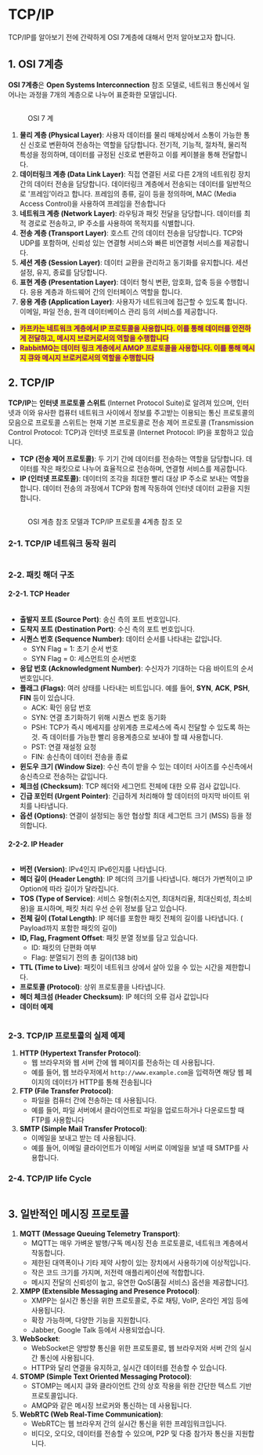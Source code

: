 # TCP/IP

TCP/IP를 알아보기 전에 간략하게  OSI 7계층에 대해서 먼저 알아보고자 합니다.

## 1. OSI 7계층

**OSI 7계층**은 **Open Systems Interconnection** 참조 모델로, 네트워크 통신에서 일어나는 과정을 7개의 계층으로 나누어 표준화한 모델입니다.

<figure><img src="../../.gitbook/assets/image (442).png" alt=""><figcaption><p>OSI 7 계</p></figcaption></figure>

1. **물리 계층 (Physical Layer)**: 사용자 데이터를 물리 매체상에서 소통이 가능한 통신 신호로 변환하여 전송하는 역할을 담당합니다. 전기적, 기능적, 절차적, 물리적 특성을 정의하며, 데이터를 규정된 신호로 변환하고 이를 케이블을 통해 전달합니다.
2. **데이터링크 계층 (Data Link Layer)**: 직접 연결된 서로 다른 2개의 네트워킹 장치 간의 데이터 전송을 담당합니다. 데이터링크 계층에서 전송되는 데이터를 일반적으로 '프레임’이라고 합니다. 프레임의 종류, 길이 등을 정의하며, MAC (Media Access Control)을 사용하여 프레임을 전송합니다
3. **네트워크 계층 (Network Layer)**: 라우팅과 패킷 전달을 담당합니다. 데이터를 최적 경로로 전송하고, IP 주소를 사용하여 목적지를 식별합니다.
4. **전송 계층 (Transport Layer)**: 호스트 간의 데이터 전송을 담당합니다. TCP와 UDP를 포함하며, 신뢰성 있는 연결형 서비스와 빠른 비연결형 서비스를 제공합니다.
5. **세션 계층 (Session Layer)**: 데이터 교환을 관리하고 동기화를 유지합니다. 세션 설정, 유지, 종료를 담당합니다.
6. **표현 계층 (Presentation Layer)**: 데이터 형식 변환, 암호화, 압축 등을 수행합니다. 응용 계층과 하드웨어 간의 인터페이스 역할을 합니다.
7. **응용 계층 (Application Layer)**: 사용자가 네트워크에 접근할 수 있도록 합니다. 이메일, 파일 전송, 원격 데이터베이스 관리 등의 서비스를 제공합니다.

* <mark style="color:purple;">**카프카는 네트워크 계층에서 IP 프로토콜을 사용합니다. 이를 통해 데이터를 안전하게 전달하고, 메시지 브로커로서의 역할을 수행합니다**</mark>
* &#x20;<mark style="color:purple;">**RabbitMQ는 데이터 링크 계층에서 AMQP 프로토콜을 사용합니다. 이를 통해 메시지 큐와 메시지 브로커로서의 역할을 수행합니다**</mark>

## 2. TCP/IP

**TCP/IP**는 **인터넷 프로토콜 스위트** (Internet Protocol Suite)로 알려져 있으며, 인터넷과 이와 유사한 컴퓨터 네트워크 사이에서 정보를 주고받는 이용되는 통신 프로토콜의 모음으로 프로토콜 스위트는 현재 기본 프로토콜로 전송 제어 프로토콜 (Transmission Control Protocol: TCP)과 인터넷 프로토콜 (Internet Protocol: IP)을 포함하고 있습니다.

* **TCP (전송 제어 프로토콜)**: 두 기기 간에 데이터를 전송하는 역할을 담당합니다. 데이터를 작은 패킷으로 나누어 효율적으로 전송하며, 연결형 서비스를 제공합니다.
* **IP (인터넷 프로토콜)**: 데이터의 조각을 최대한 빨리 대상 IP 주소로 보내는 역할을 합니다. 데이터 전송의 과정에서 TCP와 함께 작동하여 인터넷 데이터 교환을 지원합니다.

<figure><img src="../../.gitbook/assets/image (443).png" alt=""><figcaption><p>OSI 계층 참조 모델과 TCP/IP 프로토콜 4계층 참조 모</p></figcaption></figure>

### 2-1. TCP/IP 네트워크 동작 원리

<figure><img src="../../.gitbook/assets/image (444).png" alt=""><figcaption></figcaption></figure>

### 2-2. 패킷 해더 구조

#### 2-2-1. TCP Header

<figure><img src="../../.gitbook/assets/image (445).png" alt=""><figcaption></figcaption></figure>

* **출발지 포트 (Source Port)**: 송신 측의 포트 번호입니다.
* **도착지 포트 (Destination Port)**: 수신 측의 포트 번호입니다.
* **시퀀스 번호 (Sequence Number)**: 데이터 순서를 나타내는 값입니다.
  * SYN Flag = 1: 초기 순서 번호
  * SYN Flag = 0: 세스먼트의 순서번호
* **응답 번호 (Acknowledgment Number)**: 수신자가 기대하는 다음 바이트의 순서 번호입니다.
* **플래그 (Flags)**: 여러 상태를 나타내는 비트입니다. 예를 들어, **SYN**, **ACK**, **PSH**, **FIN** 등이 있습니다.
  * ACK: 확인 응답 번호&#x20;
  * SYN: 연결 초기화하기 위해 시퀀스 번호 동기화
  * PSH: TCP가 즉시 메세지를 상위계층 프로세스에 즉시 전달할 수 있도록 하는 것. 즉 데이터를 가능한 빨리 응용계층으로 보내야 할 떄 사용합니다.
  * PST: 연결 재설정 요청&#x20;
  * FIN: 송신측이 데이터 전송을 종료&#x20;
* **윈도우 크기 (Window Size)**: 수신 측이 받을 수 있는 데이터 사이즈를 수신측에서 송신측으로 전송하는 값입니다.
* **체크섬 (Checksum)**: TCP 헤더와 세그먼트 전체에 대한 오류 검사 값입니다.
* **긴급 포인터 (Urgent Pointer)**: 긴급하게 처리해야 할 데이터의 마지막 바이트 위치를 나타냅니다.
* **옵션 (Options)**: 연결이 설정되는 동안 협상할 최대 세그먼트 크기 (MSS) 등을 정의합니다.

#### 2-2-2. IP Header

<figure><img src="../../.gitbook/assets/image (446).png" alt=""><figcaption></figcaption></figure>

* **버전 (Version)**: IPv4인지 IPv6인지를 나타냅니다.
* **헤더 길이 (Header Length)**: IP 헤더의 크기를 나타냅니다. 해더가 가변적이고 IP Option에 따라 길이가 달라집니다.
* **TOS (Type of Service)**: 서비스 유형(취소지연, 최대처리율, 최대신뢰성, 최소비용)을 표시하며, 패킷 처리 우선 순위 정보를 담고 있습니다.
* **전체 길이 (Total Length)**: IP 헤더를 포함한 패킷 전체의 길이를 나타냅니다. ( Payload까지 포함한 패킷의 길이)
* **ID, Flag, Fragment Offset**: 패킷 분열 정보를 담고 있습니다.
  * ID: 패킷의 단편화 여부
  * Flag: 분열되기 전의 총 길이(138 bit)
* **TTL (Time to Live)**: 패킷이 네트워크 상에서 살아 있을 수 있는 시간을 제한합니다.
* **프로토콜 (Protocol)**: 상위 프로토콜을 나타냅니다.
* **헤더 체크섬 (Header Checksum)**: IP 헤더의 오류 검사 값입니다
* **데이터 예제**

<figure><img src="../../.gitbook/assets/image (485).png" alt=""><figcaption></figcaption></figure>

### 2-3. TCP/IP 프로토콜의 실제 예제

1. **HTTP (Hypertext Transfer Protocol)**:
   * 웹 브라우저와 웹 서버 간에 웹 페이지를 전송하는 데 사용됩니다.
   * 예를 들어, 웹 브라우저에서 `http://www.example.com`을 입력하면 해당 웹 페이지의 데이터가 HTTP를 통해 전송됩니다
2. **FTP (File Transfer Protocol)**:
   * 파일을 컴퓨터 간에 전송하는 데 사용됩니다.
   * 예를 들어, 파일 서버에서 클라이언트로 파일을 업로드하거나 다운로드할 때 FTP를 사용합니다
3. **SMTP (Simple Mail Transfer Protocol)**:
   * 이메일을 보내고 받는 데 사용됩니다.
   * 예를 들어, 이메일 클라이언트가 이메일 서버로 이메일을 보낼 때 SMTP를 사용합니다.

### 2-4. TCP/IP life Cycle

<figure><img src="../../.gitbook/assets/image (441).png" alt=""><figcaption></figcaption></figure>



## 3. 일반적인 메시징 프로토콜

1. **MQTT (Message Queuing Telemetry Transport)**:
   * MQTT는 매우 가벼운 발행/구독 메시징 전송 프로토콜로, 네트워크 계층에서 작동합니다.
   * 제한된 대역폭이나 기타 제약 사항이 있는 장치에서 사용하기에 이상적입니다.
   * 작은 코드 크기를 가지며, 저전력 애플리케이션에 적합합니다.
   * 메시지 전달의 신뢰성이 높고, 유연한 QoS(품질 서비스) 옵션을 제공합니다[1](https://getstream.io/blog/messaging-protocols/).
2. **XMPP (Extensible Messaging and Presence Protocol)**:
   * XMPP는 실시간 통신을 위한 프로토콜로, 주로 채팅, VoIP, 온라인 게임 등에 사용됩니다.
   * 확장 가능하며, 다양한 기능을 지원합니다.
   * Jabber, Google Talk 등에서 사용되었습니다.
3. **WebSocket**:
   * WebSocket은 양방향 통신을 위한 프로토콜로, 웹 브라우저와 서버 간의 실시간 통신에 사용됩니다.
   * HTTP와 달리 연결을 유지하고, 실시간 데이터를 전송할 수 있습니다.
4. **STOMP (Simple Text Oriented Messaging Protocol)**:
   * STOMP는 메시지 큐와 클라이언트 간의 상호 작용을 위한 간단한 텍스트 기반 프로토콜입니다.
   * AMQP와 같은 메시징 브로커와 통신하는 데 사용됩니다.
5. **WebRTC (Web Real-Time Communication)**:
   * WebRTC는 웹 브라우저 간의 실시간 통신을 위한 프레임워크입니다.
   * 비디오, 오디오, 데이터를 전송할 수 있으며, P2P 및 다중 참가자 통신을 지원합니다.

